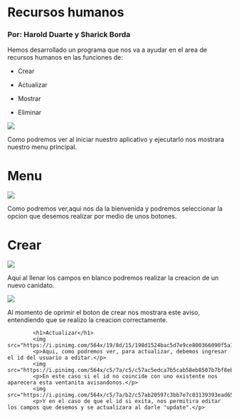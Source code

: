 
# Recursos humanos 
### Por: Harold Duarte y Sharick Borda 

<p>Hemos desarrollado un programa que nos va a ayudar en el area de recursos humanos en las funciones de:</p>
         <ul>
            <li><p>Crear</p></li>
            <li><p >Actualizar</p></li>
            <li><p >Mostrar</p></li>
            <li><p >Eliminar</p></li>
        </ul>
<img src="https://cdn.bizneo.com/blog/wp-content/uploads/2020/03/herramientas-de-gestion-de-recursos-humanos-810x455.webp"  href="Imagen tomada de google">

<p>Como podremos ver al iniciar nuestro aplicativo y ejecutarlo nos mostrara nuestro menu principal.</p>
            <h1>Menu</h1>
            <img src="https://i.pinimg.com/564x/f3/a3/8b/f3a38be51cba2b14e83edfb4b52b96fe.jpg">
            <p>Como podremos ver,aqui nos da la bienvenida y podremos seleccionar la opcion que desemos realizar por medio de unos botones.</p>
            <h1>Crear</h1>
            <img src="https://i.pinimg.com/564x/46/da/75/46da75a484adf35137a5075326355d6e.jpg">
            <p>Aqui al llenar los campos en blanco podremos realizar la creacion de un nuevo canidato.</p>
            <img src="https://i.pinimg.com/564x/bb/40/96/bb4096de3c8cae172f5a3602bdd4bb2a.jpg">
            <p>Al momento de oprimir el boton de crear nos mostrara este aviso, entendiendo que se realizo la creacion correctamente.</p>
            
            <h1>Actualizar</h1>
            <img src="https://i.pinimg.com/564x/19/8d/15/198d1524bac5d7e9ce800366090f5a13.jpg">
            <p>Aqui, como podremos ver, para actualizar, debemos ingresar el id del usuario a editar.</p>
            <img src="https://i.pinimg.com/564x/c5/7a/c5/c57ac5edca7b5cab58eb8507b7bf8eb4.jpg">
            <p>En este caso si el id no coincide con uno existente nos aparecera esta ventanita avisandonos.</p>
            <img src="https://i.pinimg.com/564x/c5/7a/b2/c57ab20597c3bb7e7c03139393ead657.jpg">
            <p>Y en el caso de que el id si exita, nos permitira editar los campos que desemos y se actualizara al darle "update".</p>
            
